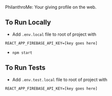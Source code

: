 PhilanthroMe: Your giving profile on the web.

## To Run Locally

- Add `.env.local` file to root of project with
```
REACT_APP_FIREBASE_API_KEY=[key goes here]
```
- `npm start`

## To Run Tests
- Add `.env.test.local` file to root of project with
```
REACT_APP_FIREBASE_API_KEY=[key goes here]
```
